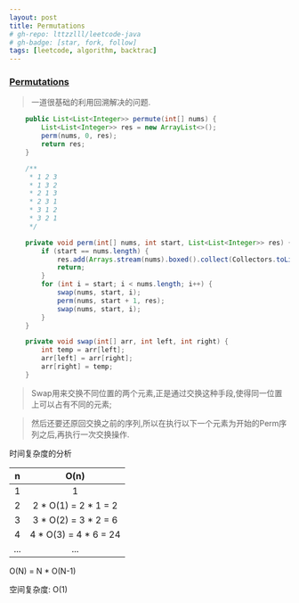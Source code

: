 ```yaml
---
layout: post
title: Permutations
# gh-repo: lttzzlll/leetcode-java
# gh-badge: [star, fork, follow]
tags: [leetcode, algorithm, backtrac]
---
```


### [Permutations](https://leetcode.com/problems/permutations/description/)
> 一道很基础的利用回溯解决的问题.
```Java
    public List<List<Integer>> permute(int[] nums) {
        List<List<Integer>> res = new ArrayList<>();
        perm(nums, 0, res);
        return res;
    }

    /**
     * 1 2 3
     * 1 3 2
     * 2 1 3
     * 2 3 1
     * 3 1 2
     * 3 2 1
     */

    private void perm(int[] nums, int start, List<List<Integer>> res) {
        if (start == nums.length) {
            res.add(Arrays.stream(nums).boxed().collect(Collectors.toList()));
            return;
        }
        for (int i = start; i < nums.length; i++) {
            swap(nums, start, i);
            perm(nums, start + 1, res);
            swap(nums, start, i);
        }
    }

    private void swap(int[] arr, int left, int right) {
        int temp = arr[left];
        arr[left] = arr[right];
        arr[right] = temp;
    }

```

> Swap用来交换不同位置的两个元素,正是通过交换这种手段,使得同一位置上可以占有不同的元素;

> 然后还要还原回交换之前的序列,所以在执行以下一个元素为开始的Perm序列之后,再执行一次交换操作.

时间复杂度的分析

| n | O(n) |
| :-----: | :-----: |
| 1 | 1 |
| 2 | 2 * O(1) = 2 * 1 = 2 |
| 3 | 3 * O(2) = 3 * 2 = 6 |
| 4 | 4 * O(3) = 4 * 6 = 24 |
| ... | ... |

O(N) = N * O(N-1)

空间复杂度:
O(1)